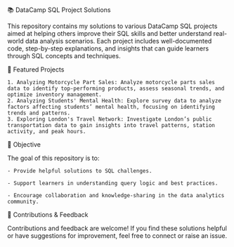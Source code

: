 📚 DataCamp SQL Project Solutions

This repository contains my solutions to various DataCamp SQL projects aimed at helping others improve their SQL skills and better understand real-world data analysis scenarios. Each project includes well-documented code, step-by-step explanations, and insights that can guide learners through SQL concepts and techniques.

🔎 Featured Projects

    1. Analyzing Motorcycle Part Sales: Analyze motorcycle parts sales data to identify top-performing products, assess seasonal trends, and optimize inventory management.
    2. Analyzing Students' Mental Health: Explore survey data to analyze factors affecting students’ mental health, focusing on identifying trends and patterns.
    3. Exploring London's Travel Network: Investigate London’s public transportation data to gain insights into travel patterns, station activity, and peak hours.

🎯 Objective

The goal of this repository is to:

    - Provide helpful solutions to SQL challenges.
    
    - Support learners in understanding query logic and best practices.
    
    - Encourage collaboration and knowledge-sharing in the data analytics community.

🌟 Contributions & Feedback

Contributions and feedback are welcome! If you find these solutions helpful or have suggestions for improvement, feel free to connect or raise an issue.
